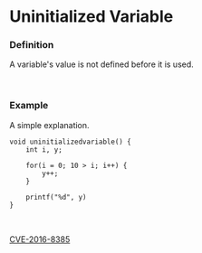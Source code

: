 # Uninitialized Variable
### **Definition**
A variable's value is not defined before it is used.

<br>

### **Example**

A simple explanation.<br>

```
void uninitializedvariable() {
    int i, y;

    for(i = 0; 10 > i; i++) {
        y++;
    }

    printf("%d", y)
}
```

<br>

[CVE-2016-8385](https://www.cvedetails.com/cve/CVE-2016-8385/)